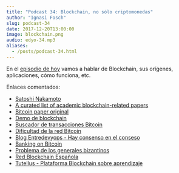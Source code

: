```yaml
---
title: "Podcast 34: Blockchain, no sólo criptomonedas"
author: "Ignasi Fosch"
slug: podcast-34
date: 2017-12-20T13:00:00
image: blockchain.png
audio: edyo-34.mp3
aliases:
  - /posts/podcast-34.html
---
```


En el [episodio de hoy](http://podcast.edyo.es/podcast/edyo-34.mp3) vamos a hablar de Blockchain, sus orígenes, aplicaciones, cómo funciona, etc.

<!--more-->

Enlaces comentados:

- [Satoshi Nakamoto](https://es.wikipedia.org/wiki/Satoshi_Nakamoto)
- [A curated list of academic blockchain-related papers](https://github.com/decrypto-org/blockchain-papers#general)
- [Bitcoin paper original](https://bitcoin.org/bitcoin.pdf)
- [Demo de blockchain](https://anders.com/blockchain/)
- [Buscador de transacciones Bitcoin](https://blockchain.info)
- [Dificultad de la red Bitcoin](https://charts.bitcoin.com/chart/difficulty)
- [Blog Entredevyops - Hay consenso en el conseso](http://www.entredevyops.es/posts/hay-consenso-consenso.html)
- [Banking on Bitcoin](https://www.youtube.com/watch?v=ZRpk04gqNfg&t=1499s)
- [Problema de los generales bizantinos](https://es.wikipedia.org/wiki/Problema_de_los_generales_bizantinos)
- [Red Blockchain Española](https://retina.elpais.com/retina/2017/05/30/tendencias/1496145136_731555.html )
- [Tutellus - Plataforma Blockchain sobre aprendizaje](https://www.tutellus.io/)
